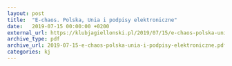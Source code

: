 ```yaml
---
layout: post
title:  "E-chaos. Polska, Unia i podpisy elektroniczne"
date:   2019-07-15 00:00:00 +0200
external_url: https://klubjagiellonski.pl/2019/07/15/e-chaos-polska-unia-i-podpisy-elektroniczne/
archive_type: pdf
archive_url: 2019-07-15-e-chaos-polska-unia-i-podpisy-elektroniczne.pdf
categories: kj
---
```

